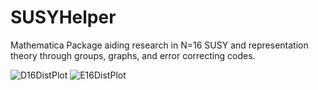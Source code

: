 # SUSYHelper
Mathematica Package aiding research in N=16 SUSY and representation theory through groups, graphs, and error correcting codes.


![D16DistPlot](https://github.com/user-attachments/assets/18b874b4-44d9-454b-bf32-9bb4b66297e8)
![E16DistPlot](https://github.com/user-attachments/assets/35b4b61c-c311-4b8b-bc1f-e866a5ac4e90)
